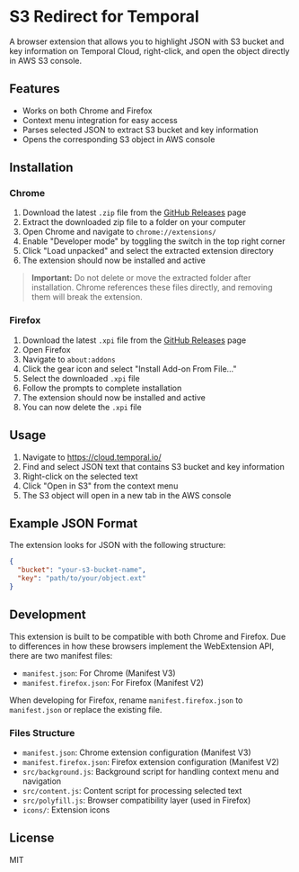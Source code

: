 # S3 Redirect for Temporal

A browser extension that allows you to highlight JSON with S3 bucket and key information on Temporal Cloud, right-click, and open the object directly in AWS S3 console.

## Features

- Works on both Chrome and Firefox
- Context menu integration for easy access
- Parses selected JSON to extract S3 bucket and key information
- Opens the corresponding S3 object in AWS console

## Installation

### Chrome

1. Download the latest `.zip` file from the [GitHub Releases](https://github.com/yourusername/s3-redirect-temporal/releases) page
2. Extract the downloaded zip file to a folder on your computer
3. Open Chrome and navigate to `chrome://extensions/`
4. Enable "Developer mode" by toggling the switch in the top right corner
5. Click "Load unpacked" and select the extracted extension directory
6. The extension should now be installed and active

> **Important:** Do not delete or move the extracted folder after installation. Chrome references these files directly, and removing them will break the extension.

### Firefox

1. Download the latest `.xpi` file from the [GitHub Releases](https://github.com/yourusername/s3-redirect-temporal/releases) page
2. Open Firefox
3. Navigate to `about:addons`
4. Click the gear icon and select "Install Add-on From File..."
5. Select the downloaded `.xpi` file
6. Follow the prompts to complete installation
7. The extension should now be installed and active
8. You can now delete the `.xpi` file

## Usage

1. Navigate to https://cloud.temporal.io/
2. Find and select JSON text that contains S3 bucket and key information
3. Right-click on the selected text
4. Click "Open in S3" from the context menu
5. The S3 object will open in a new tab in the AWS console

## Example JSON Format

The extension looks for JSON with the following structure:

```json
{
  "bucket": "your-s3-bucket-name",
  "key": "path/to/your/object.ext"
}
```

## Development

This extension is built to be compatible with both Chrome and Firefox. Due to differences in how these browsers implement the WebExtension API, there are two manifest files:

- `manifest.json`: For Chrome (Manifest V3)
- `manifest.firefox.json`: For Firefox (Manifest V2)

When developing for Firefox, rename `manifest.firefox.json` to `manifest.json` or replace the existing file.

### Files Structure

- `manifest.json`: Chrome extension configuration (Manifest V3)
- `manifest.firefox.json`: Firefox extension configuration (Manifest V2)
- `src/background.js`: Background script for handling context menu and navigation
- `src/content.js`: Content script for processing selected text
- `src/polyfill.js`: Browser compatibility layer (used in Firefox)
- `icons/`: Extension icons

## License

MIT
